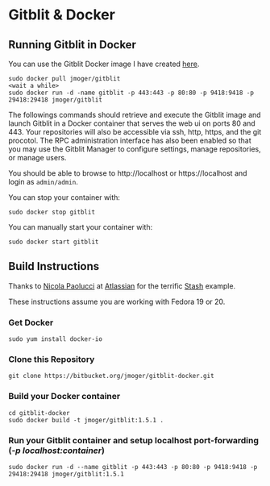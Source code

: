 # Gitblit & Docker

## Running Gitblit in Docker

You can use the Gitblit Docker image I have created [here](https://registry.hub.docker.com/u/jmoger/gitblit).

```
sudo docker pull jmoger/gitblit
<wait a while>
sudo docker run -d -name gitblit -p 443:443 -p 80:80 -p 9418:9418 -p 29418:29418 jmoger/gitblit
```

The followings commands should retrieve and execute the Gitblit image and launch Gitblit in a Docker container that serves the web ui on ports 80 and 443.  Your repositories will also be accessible via ssh, http, https, and the git procotol.  The RPC administration interface has also been enabled so that you may use the Gitblit Manager to configure settings, manage repositories, or manage users.

You should be able to browse to http://localhost or https://localhost and login as `admin/admin`.

You can stop your container with:
```
sudo docker stop gitblit
```

You can manually start your container with:
```
sudo docker start gitblit
```

## Build Instructions

Thanks to [Nicola Paolucci](https://blogs.atlassian.com/2013/11/docker-all-the-things-at-atlassian-automation-and-wiring/) at [Atlassian](https://atlassian.com) for the terrific [Stash](https://www.atlassian.com/stash) example.

These instructions assume you are working with Fedora 19 or 20.

### Get Docker
```
sudo yum install docker-io
```
### Clone this Repository
```
git clone https://bitbucket.org/jmoger/gitblit-docker.git
```
### Build your Docker container
```
cd gitblit-docker
sudo docker build -t jmoger/gitblit:1.5.1 .
```
### Run your Gitblit container and setup localhost port-forwarding (*-p localhost:container*)
```
sudo docker run -d --name gitblit -p 443:443 -p 80:80 -p 9418:9418 -p 29418:29418 jmoger/gitblit:1.5.1
```

